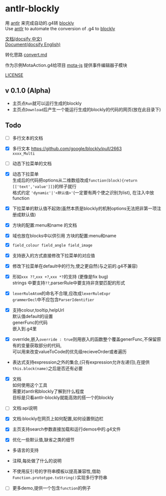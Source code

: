 # antlr-blockly

用 [antlr](https://github.com/antlr/antlr4) 来完成自动的.g4转 [blockly](https://github.com/google/blockly)  
Use [antlr](https://github.com/antlr/antlr4) to automate the conversion of .g4 to [blockly](https://github.com/google/blockly)

[文档(docsify 中文)](https://zhaouv.github.io/antlr-blockly/docs/#/README)  
[Document(docsify English)](https://zhaouv.github.io/antlr-blockly/docs/#/en/README)

转化思路 [convert.md](./convert.md)

作为示例MotaAction.g4给项目 [mota-js](https://github.com/ckcz123/mota-js) 提供事件编辑器子模块

[LICENSE](./NOTICE.md)

## v 0.1.0 (Alpha)
+ 主页点`Run`就可以运行生成的blockly
+ 主页点`Download`后产生一个能运行生成的blockly的代码的网页(放在此目录下)

## Todo

+ [ ] 多行文本的文档

+ [x] 多行文本 https://github.com/google/blockly/pull/2663  
  `xxxx_Multi`

+ [ ] 动态下拉菜单的文档

+ [x] 动态下拉菜单  
  生成后的代码把options从二维数组改成`function(block){return [['text','value']]}`的样子就行  
  格式约定 `'dynamic'|'<默认值>'`(一定要有两个使之识别为list), 在注入中放function  

+ [x] 下拉菜单的默认值不起效(虽然本质是blockly的机制options无法把非第一项注册成默认值)

+ [x] 方块的配置:menu和name 的文档

+ [x] 域也放在blocks中以供引用 方块的配置:menu和name

+ [x] `field_colour field_angle field_image`

+ [x] 支持嵌入的方式直接修改下拉菜单的对应值

+ [x] 修改下拉菜单在default中的行为,使之更自然(与之前的.g4不兼容)

+ [x] 形如`xxx ??`,`xxx +?`,`xxx *?`的支持 (更像是fix bug)  
strings 中要支持`??`,parserRule中要支持非贪婪匹配的形式

+ [x] `lexerRuleAtom`的命名不合理,应改成`lexerRuleExpr`  
`grammerDecl`中不应包含`ParserIdentifier`

+ [x] 支持colour,tooltip,helpUrl  
  默认值default的设置  
  generFunc的代码  
  嵌入到.g4里

+ [x] override,嵌入`override : true`则用嵌入的函数整个覆盖generFunc,不保留原有的变量获取部分的代码,  
  可以用来改变valueToCode的优先级recieveOrder或者遍历   

+ 表达式支持expression之外的集合,(只有expression允许左递归),在提供`this.block(name)`之后是否还有必要

+ [x] 文档  
  如何使用这个工具  
  需要对antlr和blockly了解到什么程度  
  目标是只看antlr-blockly就能高效的搭一个的blockly  

+ [ ] 文档:api说明

+ [x] 文档:blockly在网页上如何配置,如何设置侧边栏  

+ [x] 主页支持search参数直接加载和运行demos中的.g4文件

+ [x] 优化一些默认值,缺省之类的细节

+ 多语言的支持

+ 注释,每处做了什么的说明

+ 不使用反引号的字符串模板以提高兼容性,借助`Function.prototype.toString()`实现多行字符串

+ [ ] 更多demo,提供一个包含`function`的例子